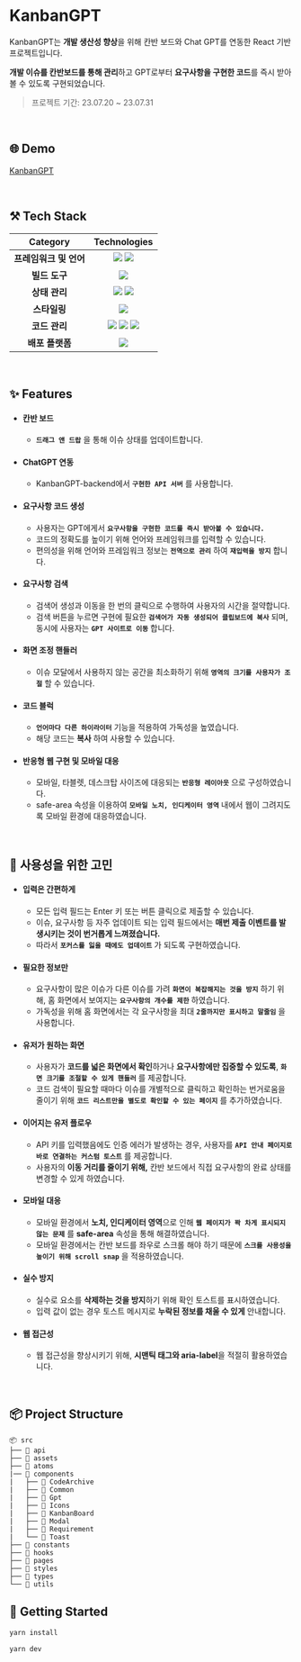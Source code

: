 # KanbanGPT

KanbanGPT는 **개발 생산성 향상**을 위해 칸반 보드와 Chat GPT를 연동한 React 기반 프로젝트입니다.

**개발 이슈를 칸반보드를 통해 관리**하고 GPT로부터 **요구사항을 구현한 코드**를 즉시 받아볼 수 있도록 구현되었습니다.

> 프로젝트 기간: 23.07.20 ~ 23.07.31

<br />

## 🌐 Demo

[KanbanGPT](https://kanban-gpt.vercel.app/)

<br />

## ⚒️ Tech Stack

|        Category        |                                                                                                                                                       Technologies                                                                                                                                                        |
| :--------------------: | :-----------------------------------------------------------------------------------------------------------------------------------------------------------------------------------------------------------------------------------------------------------------------------------------------------------------------: |
| **프레임워크 및 언어** |                                                  <img src="https://img.shields.io/badge/react-61DAFB?style=for-the-badge&logo=react&logoColor=black"> <img src="https://img.shields.io/badge/TypeScript-3178C6.svg?style=for-the-badge&logo=TypeScript&logoColor=black">                                                  |
|     **빌드 도구**      |                                                                                                          <img src="https://img.shields.io/badge/Vite-646CFF.svg?style=for-the-badge&logo=vite&logoColor=white">                                                                                                           |
|     **상태 관리**      |                                                 <img src="https://img.shields.io/badge/React_query-FF4154?&style=for-the-badge&logo=reactquery&logoColor=white"> <img src="https://img.shields.io/badge/Recoil-3578E5?&style=for-the-badge&logo=recoil&logoColor=white">                                                  |
|      **스타일링**      |                                                                                                         <img src="https://img.shields.io/badge/Emotion-D26AC2?&style=for-the-badge&logo=emotion&logoColor=white">                                                                                                         |
|     **코드 관리**      | <img src="https://img.shields.io/badge/ESLINT-4B32C3?&style=for-the-badge&logo=ESLint&logoColor=white"> <img src="https://img.shields.io/badge/PRETTIER-F7B93E?&style=for-the-badge&logo=Prettier&logoColor=white"> <img src="https://img.shields.io/badge/HUSKY-000000?&style=for-the-badge&logo=Husky&logoColor=white"> |
|    **배포 플랫폼**     |                                                                                                        <img src="https://img.shields.io/badge/Vercel-000000.svg?style=for-the-badge&logo=Vercel&logoColor=white">                                                                                                         |

<br />

## ✨ Features

- #### 칸반 보드

  - **`드래그 앤 드랍`** 을 통해 이슈 상태를 업데이트합니다.

- #### ChatGPT 연동

  - KanbanGPT-backend에서 **`구현한 API 서버`** 를 사용합니다.

- #### 요구사항 코드 생성

  - 사용자는 GPT에게서 **`요구사항을 구현한 코드를 즉시 받아볼 수 있습니다.`**
  - 코드의 정확도를 높이기 위해 언어와 프레임워크를 입력할 수 있습니다.
  - 편의성을 위해 언어와 프레임워크 정보는 **`전역으로 관리`** 하여 **`재입력을 방지`** 합니다.

- #### 요구사항 검색

  - 검색어 생성과 이동을 한 번의 클릭으로 수행하여 사용자의 시간을 절약합니다.
  - 검색 버튼을 누르면 구현에 필요한 **`검색어가 자동 생성되어 클립보드에 복사`** 되며, 동시에 사용자는 **`GPT 사이트로 이동`** 합니다.

- #### 화면 조정 핸들러

  - 이슈 모달에서 사용하지 않는 공간을 최소화하기 위해 **`영역의 크기를 사용자가 조절`** 할 수 있습니다.

- #### 코드 블럭

  - **`언어마다 다른 하이라이터`** 기능을 적용하여 가독성을 높였습니다.
  - 해당 코드는 **복사** 하여 사용할 수 있습니다.

- #### 반응형 웹 구현 및 모바일 대응

  - 모바일, 타블렛, 데스크탑 사이즈에 대응되는 **`반응형 레이아웃`** 으로 구성하였습니다.
  - safe-area 속성을 이용하여 **`모바일 노치, 인디케이터 영역`** 내에서 웹이 그려지도록 모바일 환경에 대응하였습니다.

<br />

## 🤔 사용성을 위한 고민

- #### 입력은 간편하게

  - 모든 입력 필드는 Enter 키 또는 버튼 클릭으로 제출할 수 있습니다.
  - 이슈, 요구사항 등 자주 업데이트 되는 입력 필드에서는 **매번 제출 이벤트를 발생시키는 것이 번거롭게 느껴졌습니다.**
  - 따라서 **`포커스를 잃을 때에도 업데이트`** 가 되도록 구현하였습니다.

- #### 필요한 정보만

  - 요구사항이 많은 이슈가 다른 이슈를 가려 **`화면이 복잡해지는 것을 방지`** 하기 위해, 홈 화면에서 보여지는 **`요구사항의 개수를 제한`** 하였습니다.
  - 가독성을 위해 홈 화면에서는 각 요구사항을 최대 **`2줄까지만 표시하고 말줄임`** 을 사용합니다.

- #### 유저가 원하는 화면

  - 사용자가 **코드를 넓은 화면에서 확인**하거나 **요구사항에만 집중할 수 있도록**, **`화면 크기를 조절할 수 있게 핸들러`** 를 제공합니다.
  - 코드 검색이 필요할 때마다 이슈를 개별적으로 클릭하고 확인하는 번거로움을 줄이기 위해 **`코드 리스트만을 별도로 확인할 수 있는 페이지`** 를 추가하였습니다.

- #### 이어지는 유저 플로우

  - API 키를 입력했음에도 인증 에러가 발생하는 경우, 사용자를 **`API 안내 페이지로 바로 연결하는 커스텀 토스트`** 를 제공합니다.
  - 사용자의 **이동 거리를 줄이기 위해,** 칸반 보드에서 직접 요구사항의 완료 상태를 변경할 수 있게 하였습니다.

- #### 모바일 대응

  - 모바일 환경에서 **노치, 인디케이터 영역**으로 인해 **`웹 페이지가 꽉 차게 표시되지 않는 문제`** 를 **safe-area** 속성을 통해 해결하였습니다.
  - 모바일 환경에서는 칸반 보드를 좌우로 스크롤 해야 하기 때문에 **`스크롤 사용성을 높이기 위해 scroll snap`** 을 적용하였습니다.

- #### 실수 방지

  - 실수로 요소를 **삭제하는 것을 방지**하기 위해 확인 토스트를 표시하였습니다.
  - 입력 값이 없는 경우 토스트 메시지로 **누락된 정보를 채울 수 있게** 안내합니다.

- #### 웹 접근성

  - 웹 접근성을 향상시키기 위해, **시맨틱 태그와 aria-label**을 적절히 활용하였습니다.

<br />

## 📦 Project Structure

```
📦 src
├── 📂 api
├── 📂 assets
├── 📂 atoms
|── 📂 components
|   ├── 📂 CodeArchive
|   ├── 📂 Common
|   ├── 📂 Gpt
|   ├── 📂 Icons
|   ├── 📂 KanbanBoard
|   ├── 📂 Modal
|   ├── 📂 Requirement
|   └── 📂 Toast
├── 📂 constants
├── 📂 hooks
├── 📂 pages
├── 📂 styles
├── 📂 types
└── 📂 utils
```

## 🚀 Getting Started

```bash
yarn install
```

```bash
yarn dev
```
